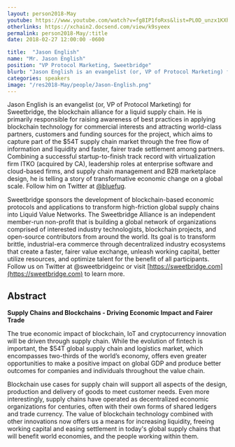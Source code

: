 ```yaml
---
layout: person2018-May
youtube: https://www.youtube.com/watch?v=fg8IP1foRxs&list=PL0D_unzx1KXhvrIzPl1j0mrihgq44nGOh&index=17&t=0s
otherlinks: https://xchain2.docsend.com/view/k9syeex
permalink: person2018-May/:title
date: 2018-02-27 12:00:00 -0600

title:  "Jason English"
name: "Mr. Jason English"
position: "VP Protocol Marketing, Sweetbridge"
blurb: "Jason English is an evangelist (or, VP of Protocol Marketing) for Sweetbridge, the blockchain alliance for a liquid supply chain."
categories: speakers
image: "/res2018-May/people/Jason-English.png"
---
```


Jason English is an evangelist (or, VP of Protocol Marketing) for Sweetbridge, the blockchain alliance for a liquid supply chain. He is primarily responsible for raising awareness of best practices in applying blockchain technology for commercial interests and attracting world-class partners, customers and funding sources for the project, which aims to capture part of the $54T supply chain market through the free flow of information and liquidity and faster, fairer trade settlement among partners. Combining a successful startup-to-finish track record with virtualization firm ITKO (acquired by CA), leadership roles at enterprise software and cloud-based firms, and supply chain management and B2B marketplace design, he is telling a story of transformative economic change on a global scale. Follow him on Twitter at [@bluefug](https://twitter.com/bluefug).

Sweetbridge sponsors the development of blockchain-based economic protocols and applications to transform high-friction global supply chains into Liquid Value Networks. The Sweetbridge Alliance is an independent member-run non-profit that is building a global network of organizations comprised of interested industry technologists, blockchain projects, and open-source contributors from around the world. Its goal is to transform brittle, industrial-era commerce through decentralized industry ecosystems that create a faster, fairer value exchange, unleash working capital, better utilize resources, and optimize talent for the benefit of all participants. Follow us on Twitter at @sweetbridgeinc or visit [https://sweetbridge.com](https://sweetbridge.com) to learn more.

## Abstract

**Supply Chains and Blockchains - Driving Economic Impact and Fairer Trade**

The true economic impact of blockchain, IoT and cryptocurrency innovation will be driven through supply chain. While the evolution of fintech is important, the $54T global supply chain and logistics market, which encompasses two-thirds of the world’s economy, offers even greater opportunities to make a positive impact on global GDP and produce better outcomes for companies and individuals throughout the value chain.

Blockchain use cases for supply chain will support all aspects of the design, production and delivery of goods to meet customer needs. Even more interestingly, supply chains have operated as decentralized economic organizations for centuries, often with their own forms of shared ledgers and trade currency. The value of blockchain technology combined with other innovations now offers us a means for increasing liquidity, freeing working capital and easing settlement in today's global supply chains that will benefit world economies, and the people working within them.
